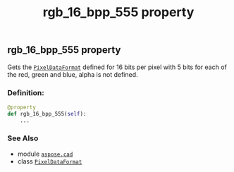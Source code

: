 ﻿---
title: rgb_16_bpp_555 property
second_title: Aspose.CAD for Python via .NET API References
description: 
type: docs
weight: 100
url: /python-net/aspose.cad/pixeldataformat/rgb_16_bpp_555/
is_root: false
---

## rgb_16_bpp_555 property


Gets the [`PixelDataFormat`](/cad/python-net/aspose.cad/pixeldataformat) defined for 16 bits per pixel with 5 bits for each of the red, green and blue, alpha is not defined.
### Definition:
```python
@property
def rgb_16_bpp_555(self):
    ...
```

### See Also
* module [`aspose.cad`](../../)
* class [`PixelDataFormat`](/cad/python-net/aspose.cad/pixeldataformat)
